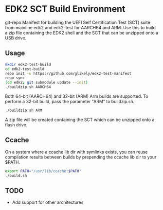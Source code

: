 # EDK2 SCT Build Environment

git-repo Manifest for building the UEFI Self Certification Test (SCT) suite
from mainline edk2 and edk2-test for AARCH64 and ARM.
Use this to build a zip file containing the EDK2 shell and the SCT that
can be unzipped onto a USB drive.

## Usage

```bash
mkdir edk2-test-build
cd edk2-test-build
repo init -u https://github.com/glikely/edk2-test-manifest
repo sync
(cd edk2; git submodule update --init)
./buildzip.sh AARCH64
```

Both 64-bit (AARCH64) and 32-bit (ARM) Arm builds are supported.
To perform a 32-bit build, pass the parameter "ARM" to buildzip.sh.
```bash
./buildzip.sh ARM
```
A zip file will be created containing the SCT which can be unzipped onto a
flash drive.

## Ccache

On a system where a ccache lib dir with symlinks exists, you can reuse
compilation results between builds by prepending the ccache lib dir to your
$PATH.
```bash
export PATH="/usr/lib/ccache:$PATH"
./build.sh
```

## TODO

* Add support for other architectures
